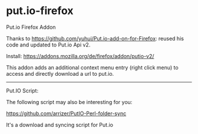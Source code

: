 put.io-firefox
==============

Put.io Firefox Addon

Thanks to https://github.com/yuhui/Put.io-add-on-for-Firefox: reused his code and updated to Put.io Api v2.


Install: https://addons.mozilla.org/de/firefox/addon/putio-v2/

This addon adds an additional context menu entry (right click menu) to access and directly download a url to put.io.

_____________
Put.IO Script:


The following script may also be interesting for you:

https://github.com/arrizer/PutIO-Perl-folder-sync

It's a download and syncing script for Put.io


